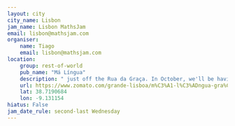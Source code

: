 ```yaml
---
layout: city                                           
city_name: Lisbon                                                               
jam_name: Lisbon MathsJam
email: lisbon@mathsjam.com
organiser:
    name: Tiago
    email: lisbon@mathsjam.com
location:
    group: rest-of-world
    pub_name: "Má Língua"
    description: " just off the Rua da Graça. In October, we'll be having a special Celebration of Mind event at the National Museum Of Natural History and Science, on Monday 22nd October from 5.30pm-8.30pm - contact the organisers for details"
    url: https://www.zomato.com/grande-lisboa/m%C3%A1-l%C3%ADngua-gra%C3%A7a-lisboa
    lat: 38.7190684
    lon: -9.131154
hiatus: False
jam_date_rule: second-last Wednesday
---
```

